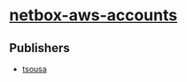 # [netbox-aws-accounts](https://pypi.org/project/netbox-aws-accounts)



## Publishers
- [tsousa](https://pypi.org/user/tsousa)

